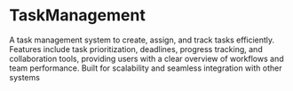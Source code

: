 # TaskManagement
A task management system to create, assign, and track tasks efficiently. Features include task prioritization, deadlines, progress tracking, and collaboration tools, providing users with a clear overview of workflows and team performance. Built for scalability and seamless integration with other systems
